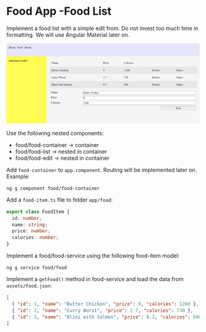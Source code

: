 # Food App -Food List

Implement a food list with a simple edit from. Do not invest too much time in formatting. We will use Angular Material later on. 

![food-list](_images/food-list.png)

Use the following nested components:

- food/food-container -> container
- food/food-list -> nested in container
- food/food-edit -> nested in container

Add `food-container` to `app.component`. Routing will be implemented later on. Example:

```
ng g component food/food-container
```

Add a `food-item.ts` file to folder `app/food`:

```typescript
export class FoodItem {
  id: number;
  name: string;
  price: number;
  calories: number;
}
```

Implement a food/food-service using the following food-item model:

```
ng g service food/food
```

Implement a `getFood()` method in food-service and load the data from `assets/food.json`:

```json
[
  { "id": 1, "name": "Butter Chicken", "price": 9, "calories": 1200 },
  { "id": 2, "name": "Curry Wurst", "price": 2.7, "calories": 730 },
  { "id": 3, "name": "Blini with Salmon", "price": 8.3, "calories": 600 }
]
```

